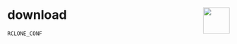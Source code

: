 # download <img src="https://cdn.discordapp.com/attachments/863056311569481729/941490880190246972/logo.png" width="60px" align="right">

```` 
RCLONE_CONF
````
